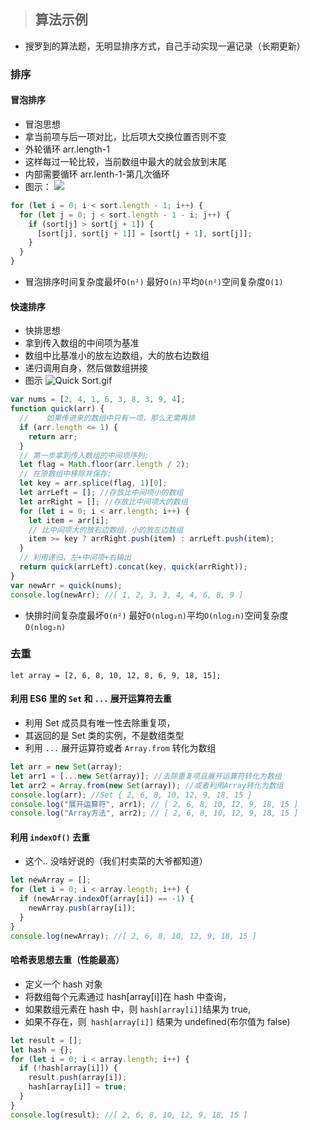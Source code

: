 > ## 算法示例

- 搜罗到的算法题，无明显排序方式，自己手动实现一遍记录（长期更新）

### 排序

#### 冒泡排序

- 冒泡思想
- 拿当前项与后一项对比，比后项大交换位置否则不变
- 外轮循环 arr.length-1
- 这样每过一轮比较，当前数组中最大的就会放到末尾
- 内部需要循环 arr.lenth-1-第几次循环
- 图示：
  ![](https://p6-juejin.byteimg.com/tos-cn-i-k3u1fbpfcp/16f09d8a2ce54a94a50b8bc829b751b7~tplv-k3u1fbpfcp-watermark.image)

```javascript
for (let i = 0; i < sort.length - 1; i++) {
  for (let j = 0; j < sort.length - 1 - i; j++) {
    if (sort[j] > sort[j + 1]) {
      [sort[j], sort[j + 1]] = [sort[j + 1], sort[j]];
    }
  }
}
```

- 冒泡排序时间复杂度最坏`O(n²)` 最好`O(n)`平均`O(n²)`空间复杂度`O(1)`

#### 快速排序

- 快排思想
- 拿到传入数组的中间项为基准
- 数组中比基准小的放左边数组，大的放右边数组
- 递归调用自身，然后做数组拼接
- 图示
  ![Quick Sort.gif](https://p3-juejin.byteimg.com/tos-cn-i-k3u1fbpfcp/ae77a03145b041388b19dc9698cb2086~tplv-k3u1fbpfcp-watermark.image)

```javascript
var nums = [2, 4, 1, 6, 3, 8, 3, 9, 4];
function quick(arr) {
  //    如果传进来的数组中只有一项，那么无需再排
  if (arr.length <= 1) {
    return arr;
  }
  // 第一步拿到传入数组的中间项序列;
  let flag = Math.floor(arr.length / 2);
  // 在原数组中移除并保存;
  let key = arr.splice(flag, 1)[0];
  let arrLeft = []; //存放比中间项小的数组
  let arrRight = []; //存放比中间项大的数组
  for (let i = 0; i < arr.length; i++) {
    let item = arr[i];
    // 比中间项大的放右边数组，小的放左边数组
    item >= key ? arrRight.push(item) : arrLeft.push(item);
  }
  // 利用递归，左+中间项+右输出
  return quick(arrLeft).concat(key, quick(arrRight));
}
var newArr = quick(nums);
console.log(newArr); //[ 1, 2, 3, 3, 4, 4, 6, 8, 9 ]
```

- 快排时间复杂度最坏`O(n²)` 最好`O(nlog₂n)`平均`O(nlog₂n)`空间复杂度`O(nlog₂n)`

### 去重

```JS
let array = [2, 6, 8, 10, 12, 8, 6, 9, 18, 15];
```

#### 利用 ES6 里的 `Set` 和 `...` 展开运算符去重

- 利用 Set 成员具有唯一性去除重复项，
- 其返回的是 Set 类的实例，不是数组类型
- 利用 `...` 展开运算符或者 `Array.from` 转化为数组

```javascript
let arr = new Set(array);
let arr1 = [...new Set(array)]; //去除重复项且展开运算符转化为数组
let arr2 = Array.from(new Set(array)); //或者利用Array转化为数组
console.log(arr); //Set { 2, 6, 8, 10, 12, 9, 18, 15 }
console.log("展开运算符", arr1); // [ 2, 6, 8, 10, 12, 9, 18, 15 ]
console.log("Array方法", arr2); // [ 2, 6, 8, 10, 12, 9, 18, 15 ]
```

#### 利用 `indexOf()` 去重

- 这个.. 没啥好说的（我们村卖菜的大爷都知道）

```javascript
let newArray = [];
for (let i = 0; i < array.length; i++) {
  if (newArray.indexOf(array[i]) == -1) {
    newArray.push(array[i]);
  }
}
console.log(newArray); //[ 2, 6, 8, 10, 12, 9, 18, 15 ]
```

#### 哈希表思想去重（性能最高）

- 定义一个 hash 对象
- 将数组每个元素通过 hash[array[i]]在 hash 中查询，
- 如果数组元素在 hash 中，则 `hash[array[i]]`结果为 true,
- 如果不存在，则` hash[array[i]]` 结果为 undefined(布尔值为 false)

```javascript
let result = [];
let hash = {};
for (let i = 0; i < array.length; i++) {
  if (!hash[array[i]]) {
    result.push(array[i]);
    hash[array[i]] = true;
  }
}
console.log(result); //[ 2, 6, 8, 10, 12, 9, 18, 15 ]
```
